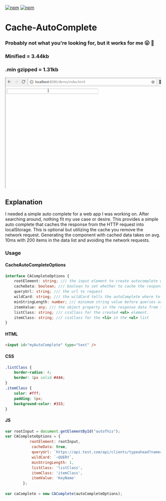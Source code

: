 [![npm](https://img.shields.io/npm/v/cache-autocomplete.svg)](https://www.npmjs.com/package/cache-autocomplete)
[![npm](https://img.shields.io/npm/dt/cache-autocomplete.svg?label=npm%20downloads)](https://www.npmjs.com/package/cache-autocomplete)
# Cache-AutoComplete
### Probably not what you're looking for, but it works for me :stuck_out_tongue: :poop:

### Minified = 3.44kb 
### .min gzipped = 1.31kb

![CacheAutoComplete](screens/cacheAutoComplete.gif)

## Explanation
I needed a simple auto complete for a web app I was working on.
After searching around, nothing fit my use case or desire. 
This provides a simple auto complete that caches the response 
from the HTTP request into localStorage. This is optional but utilizing
the cache you remove the network request. Generating the component with
cached data takes on avg. 10ms with 200 items in the data list and avoiding
the network requests.

### Usage


#### CacheAutoCompleteOptions 
```ts
interface CACompleteOptions {
    rootElement: string; /// the input element to create autocomplete with
    cacheData: boolean; /// boolean to set whether to cache the response
    queryUrl: string; /// the url to request
    wildCard: string; /// the wildCard tells the autoComplete where to inject the root element's value into the query
    minStringLength: number; /// minimum string value before queries are sent for autocompletion.
    itemValue: any; /// the object property in the response data from the server.
    listClass: string; /// cssClass for the created <ul> element.
    itemClass: string; /// cssClass for the <li> in the <ul> list
}
```
#### HTML
```html
<input id="myAutoComplete" type="text" />
```
#### CSS
```css
.listClass {
    border-radius: 4;
    border: 1px solid #444;
}
.itemClass {
    color: #fff;
    padding: 5px;
    background-color: #333;
}
```
#### JS
```js
var rootInput = document.getElementById("autoThis");
var CACompleteOptions = {
           rootElement: rootInput,
            cacheData: true,
            queryUrl: `https://api.test.com/api/clients/typeahead?name=~QUERY&apikey=84`,
            wildCard: `~QUERY`,
            minStringLength: 1,
            listClass: 'listClass',
            itemClass: 'itemClass',
            itemValue: 'KeyName'
        };

var caComplete = new CAComplete(autoCompleteOptions);

```
